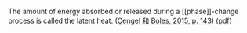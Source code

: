 The amount of energy absorbed or released during a [[phase]]-change process is called the latent heat. ([Çengel 和 Boles, 2015, p. 143](zotero://select/library/items/FCMSUVW2)) ([pdf](zotero://open-pdf/library/items/DFP6L6PZ?page=143&annotation=8DNFG3UR))